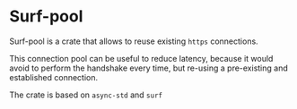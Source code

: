# Surf-pool

Surf-pool is a crate that allows to reuse existing `https` connections.

This connection pool can be useful to reduce latency, because it would avoid to perform the handshake every time, but re-using a pre-existing and established connection.

The crate is based on `async-std` and `surf`
